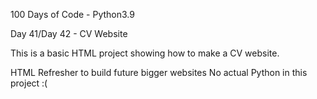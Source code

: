100 Days of Code - Python3.9

Day 41/Day 42 - CV Website

This is a basic HTML project showing how to make a CV website.

HTML Refresher to build future bigger websites
No actual Python in this project :(